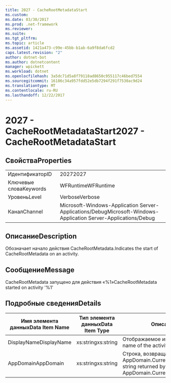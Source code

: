 ```yaml
---
title: 2027 - CacheRootMetadataStart
ms.custom: 
ms.date: 03/30/2017
ms.prod: .net-framework
ms.reviewer: 
ms.suite: 
ms.tgt_pltfrm: 
ms.topic: article
ms.assetid: 1421a473-c99e-45bb-b1ab-6a9f8da6fcd2
caps.latest.revision: "2"
author: dotnet-bot
ms.author: dotnetcontent
manager: wpickett
ms.workload: dotnet
ms.openlocfilehash: 3a5dc71d5a8f79118ad8650c955117c46bed7554
ms.sourcegitcommit: 16186c34a957fdd52e5db7294f291f7530ac9d24
ms.translationtype: MT
ms.contentlocale: ru-RU
ms.lasthandoff: 12/22/2017
---
```

# <a name="2027---cacherootmetadatastart"></a><span data-ttu-id="5d05a-102">2027 - CacheRootMetadataStart</span><span class="sxs-lookup"><span data-stu-id="5d05a-102">2027 - CacheRootMetadataStart</span></span>
## <a name="properties"></a><span data-ttu-id="5d05a-103">Свойства</span><span class="sxs-lookup"><span data-stu-id="5d05a-103">Properties</span></span>  
  
|||  
|-|-|  
|<span data-ttu-id="5d05a-104">Идентификатор</span><span class="sxs-lookup"><span data-stu-id="5d05a-104">ID</span></span>|<span data-ttu-id="5d05a-105">2027</span><span class="sxs-lookup"><span data-stu-id="5d05a-105">2027</span></span>|  
|<span data-ttu-id="5d05a-106">Ключевые слова</span><span class="sxs-lookup"><span data-stu-id="5d05a-106">Keywords</span></span>|<span data-ttu-id="5d05a-107">WFRuntime</span><span class="sxs-lookup"><span data-stu-id="5d05a-107">WFRuntime</span></span>|  
|<span data-ttu-id="5d05a-108">Уровень</span><span class="sxs-lookup"><span data-stu-id="5d05a-108">Level</span></span>|<span data-ttu-id="5d05a-109">Verbose</span><span class="sxs-lookup"><span data-stu-id="5d05a-109">Verbose</span></span>|  
|<span data-ttu-id="5d05a-110">Канал</span><span class="sxs-lookup"><span data-stu-id="5d05a-110">Channel</span></span>|<span data-ttu-id="5d05a-111">Microsoft-Windows-Application Server-Applications/Debug</span><span class="sxs-lookup"><span data-stu-id="5d05a-111">Microsoft-Windows-Application Server-Applications/Debug</span></span>|  
  
## <a name="description"></a><span data-ttu-id="5d05a-112">Описание</span><span class="sxs-lookup"><span data-stu-id="5d05a-112">Description</span></span>  
 <span data-ttu-id="5d05a-113">Обозначает начало действия CacheRootMetadata.</span><span class="sxs-lookup"><span data-stu-id="5d05a-113">Indicates the start of CacheRootMetadata on an activity.</span></span>  
  
## <a name="message"></a><span data-ttu-id="5d05a-114">Сообщение</span><span class="sxs-lookup"><span data-stu-id="5d05a-114">Message</span></span>  
 <span data-ttu-id="5d05a-115">CacheRootMetadata запущено для действия «%1»</span><span class="sxs-lookup"><span data-stu-id="5d05a-115">CacheRootMetadata started on activity '%1'</span></span>  
  
## <a name="details"></a><span data-ttu-id="5d05a-116">Подробные сведения</span><span class="sxs-lookup"><span data-stu-id="5d05a-116">Details</span></span>  
  
|<span data-ttu-id="5d05a-117">Имя элемента данных</span><span class="sxs-lookup"><span data-stu-id="5d05a-117">Data Item Name</span></span>|<span data-ttu-id="5d05a-118">Тип элемента данных</span><span class="sxs-lookup"><span data-stu-id="5d05a-118">Data Item Type</span></span>|<span data-ttu-id="5d05a-119">Описание</span><span class="sxs-lookup"><span data-stu-id="5d05a-119">Description</span></span>|  
|--------------------|--------------------|-----------------|  
|<span data-ttu-id="5d05a-120">DisplayName</span><span class="sxs-lookup"><span data-stu-id="5d05a-120">DisplayName</span></span>|<span data-ttu-id="5d05a-121">xs:string</span><span class="sxs-lookup"><span data-stu-id="5d05a-121">xs:string</span></span>|<span data-ttu-id="5d05a-122">Отображаемое имя действия.</span><span class="sxs-lookup"><span data-stu-id="5d05a-122">The display name of the activity.</span></span>|  
|<span data-ttu-id="5d05a-123">AppDomain</span><span class="sxs-lookup"><span data-stu-id="5d05a-123">AppDomain</span></span>|<span data-ttu-id="5d05a-124">xs:string</span><span class="sxs-lookup"><span data-stu-id="5d05a-124">xs:string</span></span>|<span data-ttu-id="5d05a-125">Строка, возвращаемая AppDomain.CurrentDomain.FriendlyName.</span><span class="sxs-lookup"><span data-stu-id="5d05a-125">The string returned by AppDomain.CurrentDomain.FriendlyName.</span></span>|
